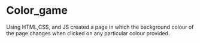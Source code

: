 # Color_game
Using HTML,CSS, and JS created a page in which the background colour of the page changes when clicked on any particular colour provided. 
